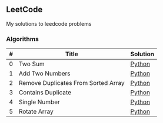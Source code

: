 
## LeetCode 

My solutions to leedcode problems
    

### Algorithms


|#   | Title | Solution |
|----|-------|----------|
|0|Two Sum|[Python](algorithms/TwoSum.py)|
|1|Add Two Numbers|[Python](algorithms/AddTwoNumbers.py)|
|2|Remove Duplicates From Sorted Array|[Python](algorithms/RemoveDuplicatesFromSortedArray.py)|
|3|Contains Duplicate|[Python](algorithms/ContainsDuplicate.py)|
|4|Single Number|[Python](algorithms/SingleNumber.py)|
|5|Rotate Array|[Python](algorithms/RotateArray.py)|
